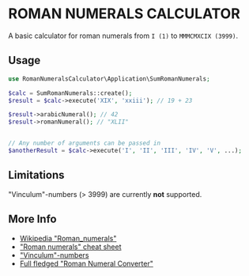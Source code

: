# ROMAN NUMERALS CALCULATOR
A basic calculator for roman numerals from `I (1)` to `MMMCMXCIX (3999)`.

## Usage
```php
use RomanNumeralsCalculator\Application\SumRomanNumerals;

$calc = SumRomanNumerals::create();
$result = $calc->execute('XIX', 'xxiii'); // 19 + 23

$result->arabicNumeral(); // 42
$result->romanNumeral(); // "XLII"


// Any number of arguments can be passed in
$anotherResult = $calc->execute('I', 'II', 'III', 'IV', 'V', ...);
```

## Limitations
"Vinculum"-numbers (> 3999) are currently **not** supported.

## More Info
- [Wikipedia "Roman_numerals"](https://en.wikipedia.org/w/index.php?title=Roman_numerals&oldid=978928568)
- ["Roman numerals" cheat sheet](https://www.onlinemathlearning.com/image-files/roman-numerals-1-1000.png)
- ["Vinculum"-numbers](https://www.romannumerals.org/blog/which-is-the-biggest-number-in-roman-numerals-6)
- [Full fledged "Roman Numeral Converter"](https://www.calculatorsoup.com/calculators/conversions/roman-numeral-converter.php)
